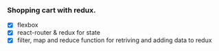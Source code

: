 ### Shopping cart with redux.

* [x] flexbox 
* [x] react-router & redux for state 
* [x] filter, map and reduce function for retriving and adding data to redux
